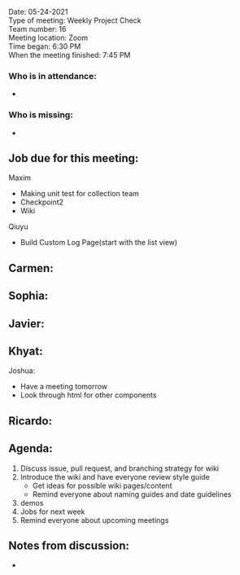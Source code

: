 Date: 05-24-2021 <br>
Type of meeting: Weekly Project Check <br>
Team number: 16 <br>
Meeting location: Zoom <br>
Time began: 6:30 PM <br> 
When the meeting finished: 7:45 PM

### Who is in attendance:
-

### Who is missing:
-

## Job due for this meeting:
Maxim 
- Making unit test for collection team
- Checkpoint2
- Wiki

Qiuyu 
- Build Custom Log Page(start with the list view)

Carmen:
- 

Sophia:
-

Javier:
-

Khyat:
-

Joshua:
- Have a meeting tomorrow
- Look through html for other components

Ricardo:
- 

## Agenda:
1. Discuss issue, pull request, and branching strategy for wiki
2. Introduce the wiki and have everyone review style guide
	* Get ideas for possible wiki pages/content
	* Remind everyone about naming guides and date guidelines
3. demos
4. Jobs for next week
5. Remind everyone about upcoming meetings

## Notes from discussion:
- 
